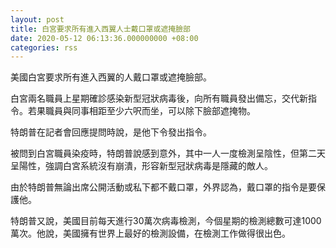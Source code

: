 ```yaml
---
layout: post
title: 白宮要求所有進入西翼人士戴口罩或遮掩臉部
date: 2020-05-12 06:13:36.000000000 +08:00
categories: rss
---
```


美國白宮要求所有進入西翼的人戴口罩或遮掩臉部。

白宮兩名職員上星期確診感染新型冠狀病毒後，向所有職員發出備忘，交代新指令。若果職員與同事相距至少六呎而坐，可以除下臉部遮掩物。

特朗普在記者會回應提問時說，是他下令發出指令。

被問到白宮職員染疫時，特朗普說感到意外，其中一人一度檢測呈陰性，但第二天呈陽性，強調白宮系統沒有崩潰，形容新型冠狀病毒是隱藏的敵人。

由於特朗普無論出席公開活動或私下都不戴口罩，外界認為，戴口罩的指令是要保護他。

特朗普又說，美國目前每天進行30萬次病毒檢測，今個星期的檢測總數可達1000萬次。他說，美國擁有世界上最好的檢測設備，在檢測工作做得很出色。
